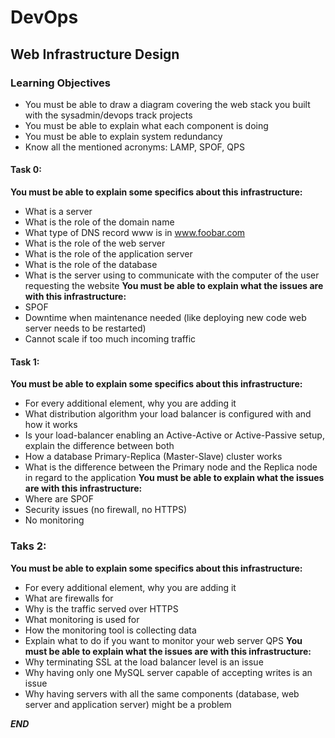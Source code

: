 # DevOps
## Web Infrastructure Design

### Learning Objectives
*   You must be able to draw a diagram covering the web stack you built with the sysadmin/devops track projects
*   You must be able to explain what each component is doing
*   You must be able to explain system redundancy
*   Know all the mentioned acronyms: LAMP, SPOF, QPS

#### Task 0:
**You must be able to explain some specifics about this infrastructure:**  
*   What is a server
*   What is the role of the domain name
*   What type of DNS record www is in www.foobar.com
*   What is the role of the web server
*   What is the role of the application server
*   What is the role of the database
*   What is the server using to communicate with the computer of the user requesting the website
**You must be able to explain what the issues are with this infrastructure:**  
*   SPOF
*   Downtime when maintenance needed (like deploying new code web server needs to be restarted)
*   Cannot scale if too much incoming traffic

#### Task 1:
**You must be able to explain some specifics about this infrastructure:**  
*   For every additional element, why you are adding it
*   What distribution algorithm your load balancer is configured with and how it works
*   Is your load-balancer enabling an Active-Active or Active-Passive setup, explain the difference between both
*   How a database Primary-Replica (Master-Slave) cluster works
*   What is the difference between the Primary node and the Replica node in regard to the application
**You must be able to explain what the issues are with this infrastructure:**  
*   Where are SPOF
*   Security issues (no firewall, no HTTPS)
*   No monitoring

### Taks 2:
**You must be able to explain some specifics about this infrastructure:**  
*   For every additional element, why you are adding it
*   What are firewalls for
*   Why is the traffic served over HTTPS
*   What monitoring is used for
*   How the monitoring tool is collecting data
*   Explain what to do if you want to monitor your web server QPS
**You must be able to explain what the issues are with this infrastructure:**  
*   Why terminating SSL at the load balancer level is an issue
*   Why having only one MySQL server capable of accepting writes is an issue
*   Why having servers with all the same components (database, web server and application server) might be a problem

___________END___________